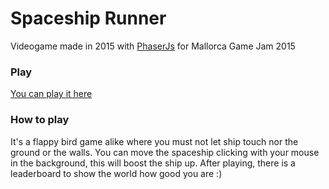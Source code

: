 # Spaceship Runner

Videogame made in 2015 with [PhaserJs](https://phaser.io/) for Mallorca Game Jam 2015

### Play

[You can play it here](http://www.adriangranado.com/spaceshiprunner/)

### How to play

It's a flappy bird game alike where you must not let ship touch nor the ground or the walls. You can move the spaceship clicking with your mouse in the background, this will boost the ship up. After playing, there is a leaderboard to show the world how good you are :)
